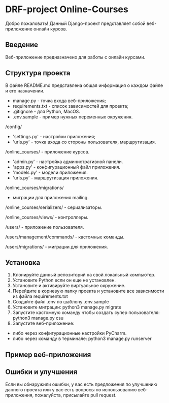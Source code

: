 # DRF-project Online-Courses

Добро пожаловать!
Данный Django-проект представляет собой веб-приложение онлайн курсов.

## Введение

Веб-приложение предназначено для работы с онлайн курсами.


## Структура проекта

В файле README.md представлена общая информация о каждом файле и его 
назначении.

- manage.py - точка входа веб-приложения;
- requirements.txt - список зависимостей для проекта;
- .gitignore - для Python, MacOS.
- .env.sample - пример нужных переменных окружения.

/config/
- 'settings.py' - настройки приложения;
- 'urls.py' - точка входа со стороны пользователя, маршрутизация.


/online_courses/ - приложение курсов.
- 'admin.py' - настройка административной панели.
- 'apps.py' - конфигурационный файл приложения.
- 'models.py' - модели приложения.
- 'urls.py' - маршрутизация приложения.

/online_courses/migrations/
- миграции для приложения mailing.

/online_courses/serializers/ - сериализаторы.

/online_courses/views/ - контроллеры.


/users/ - приложение пользователя.

/users/management/commands/ - кастомные команды.

/users/migrations/ - миграции для приложения.

## Установка

1. Клонируйте данный репозиторий на свой локальный компьютер.
2. Установите Python если он еще не установлен.
3. Установите и активируйте виртуальное окружение.
4. Перейдите в корневую папку проекта и установите все зависимости из файла requirements.txt
5. Создайте файл .env по шаблону .env.sample
6. Установите миграции: python3 manage.py migrate
7. Запустите кастомную команду чтобы создать супер пользователя: python3 manage.py csu
8. Запустите веб-приложение:
- либо через конфигурационные настройки PyCharm.
- либо через команду в терминале: python3 manage.py runserver

## Пример веб-приложения


## Ошибки и улучшения

Если вы обнаружили ошибки, у вас есть предложения по улучшению данного проекта
или у вас есть вопросы по использованию веб-приложения, пожалуйста, присылайте pull request.
